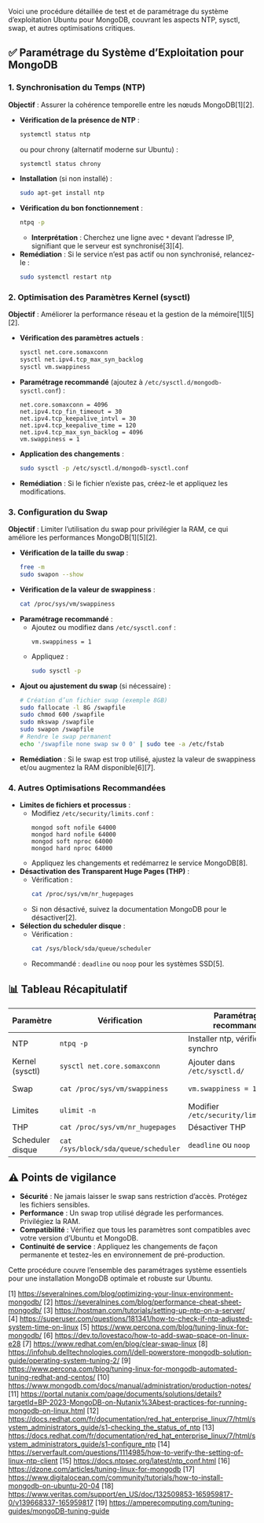 Voici une procédure détaillée de test et de paramétrage du système d’exploitation Ubuntu pour MongoDB, couvrant les aspects NTP, sysctl, swap, et autres optimisations critiques.

## ✅ Paramétrage du Système d’Exploitation pour MongoDB

### 1. **Synchronisation du Temps (NTP)**

**Objectif** : Assurer la cohérence temporelle entre les nœuds MongoDB[1][2].

- **Vérification de la présence de NTP** :
  ```bash
  systemctl status ntp
  ```
  ou pour chrony (alternatif moderne sur Ubuntu) :
  ```bash
  systemctl status chrony
  ```
- **Installation** (si non installé) :
  ```bash
  sudo apt-get install ntp
  ```
- **Vérification du bon fonctionnement** :
  ```bash
  ntpq -p
  ```
  - **Interprétation** : Cherchez une ligne avec `*` devant l’adresse IP, signifiant que le serveur est synchronisé[3][4].
- **Remédiation** : Si le service n’est pas actif ou non synchronisé, relancez-le :
  ```bash
  sudo systemctl restart ntp
  ```

### 2. **Optimisation des Paramètres Kernel (sysctl)**

**Objectif** : Améliorer la performance réseau et la gestion de la mémoire[1][5][2].

- **Vérification des paramètres actuels** :
  ```bash
  sysctl net.core.somaxconn
  sysctl net.ipv4.tcp_max_syn_backlog
  sysctl vm.swappiness
  ```
- **Paramétrage recommandé** (ajoutez à `/etc/sysctl.d/mongodb-sysctl.conf`) :
  ```plaintext
  net.core.somaxconn = 4096
  net.ipv4.tcp_fin_timeout = 30
  net.ipv4.tcp_keepalive_intvl = 30
  net.ipv4.tcp_keepalive_time = 120
  net.ipv4.tcp_max_syn_backlog = 4096
  vm.swappiness = 1
  ```
- **Application des changements** :
  ```bash
  sudo sysctl -p /etc/sysctl.d/mongodb-sysctl.conf
  ```
- **Remédiation** : Si le fichier n’existe pas, créez-le et appliquez les modifications.

### 3. **Configuration du Swap**

**Objectif** : Limiter l’utilisation du swap pour privilégier la RAM, ce qui améliore les performances MongoDB[1][5][2].

- **Vérification de la taille du swap** :
  ```bash
  free -m
  sudo swapon --show
  ```
- **Vérification de la valeur de swappiness** :
  ```bash
  cat /proc/sys/vm/swappiness
  ```
- **Paramétrage recommandé** :
  - Ajoutez ou modifiez dans `/etc/sysctl.conf` :
    ```plaintext
    vm.swappiness = 1
    ```
  - Appliquez :
    ```bash
    sudo sysctl -p
    ```
- **Ajout ou ajustement du swap** (si nécessaire) :
  ```bash
  # Création d’un fichier swap (exemple 8GB)
  sudo fallocate -l 8G /swapfile
  sudo chmod 600 /swapfile
  sudo mkswap /swapfile
  sudo swapon /swapfile
  # Rendre le swap permanent
  echo '/swapfile none swap sw 0 0' | sudo tee -a /etc/fstab
  ```
- **Remédiation** : Si le swap est trop utilisé, ajustez la valeur de swappiness et/ou augmentez la RAM disponible[6][7].

### 4. **Autres Optimisations Recommandées**

- **Limites de fichiers et processus** :
  - Modifiez `/etc/security/limits.conf` :
    ```plaintext
    mongod soft nofile 64000
    mongod hard nofile 64000
    mongod soft nproc 64000
    mongod hard nproc 64000
    ```
  - Appliquez les changements et redémarrez le service MongoDB[8].
- **Désactivation des Transparent Huge Pages (THP)** :
  - Vérification :
    ```bash
    cat /proc/sys/vm/nr_hugepages
    ```
  - Si non désactivé, suivez la documentation MongoDB pour le désactiver[2].
- **Sélection du scheduler disque** :
  - Vérification :
    ```bash
    cat /sys/block/sda/queue/scheduler
    ```
  - Recommandé : `deadline` ou `noop` pour les systèmes SSD[5].

## 📊 Tableau Récapitulatif

| Paramètre         | Vérification                        | Paramétrage recommandé                | Remédiation/Application                  |
|-------------------|-------------------------------------|---------------------------------------|------------------------------------------|
| NTP               | `ntpq -p`                           | Installer ntp, vérifier la synchro    | `sudo systemctl restart ntp`             |
| Kernel (sysctl)   | `sysctl net.core.somaxconn`         | Ajouter dans `/etc/sysctl.d/`         | `sudo sysctl -p`                         |
| Swap              | `cat /proc/sys/vm/swappiness`       | `vm.swappiness = 1`                   | Ajouter swap, ajuster swappiness         |
| Limites           | `ulimit -n`                         | Modifier `/etc/security/limits.conf`  | Redémarrer MongoDB                       |
| THP               | `cat /proc/sys/vm/nr_hugepages`     | Désactiver THP                        | Suivre doc MongoDB                       |
| Scheduler disque  | `cat /sys/block/sda/queue/scheduler`| `deadline` ou `noop`                  | Modifier via udev                        |

## ⚠️ Points de vigilance

- **Sécurité** : Ne jamais laisser le swap sans restriction d’accès. Protégez les fichiers sensibles.
- **Performance** : Un swap trop utilisé dégrade les performances. Privilégiez la RAM.
- **Compatibilité** : Vérifiez que tous les paramètres sont compatibles avec votre version d’Ubuntu et MongoDB.
- **Continuité de service** : Appliquez les changements de façon permanente et testez-les en environnement de pré-production.

Cette procédure couvre l’ensemble des paramétrages système essentiels pour une installation MongoDB optimale et robuste sur Ubuntu.

[1] https://severalnines.com/blog/optimizing-your-linux-environment-mongodb/
[2] https://severalnines.com/blog/performance-cheat-sheet-mongodb/
[3] https://hostman.com/tutorials/setting-up-ntp-on-a-server/
[4] https://superuser.com/questions/181341/how-to-check-if-ntp-adjusted-system-time-on-linux
[5] https://www.percona.com/blog/tuning-linux-for-mongodb/
[6] https://dev.to/lovestaco/how-to-add-swap-space-on-linux-e28
[7] https://www.redhat.com/en/blog/clear-swap-linux
[8] https://infohub.delltechnologies.com/l/dell-powerstore-mongodb-solution-guide/operating-system-tuning-2/
[9] https://www.percona.com/blog/tuning-linux-for-mongodb-automated-tuning-redhat-and-centos/
[10] https://www.mongodb.com/docs/manual/administration/production-notes/
[11] https://portal.nutanix.com/page/documents/solutions/details?targetId=BP-2023-MongoDB-on-Nutanix%3Abest-practices-for-running-mongodb-on-linux.html
[12] https://docs.redhat.com/fr/documentation/red_hat_enterprise_linux/7/html/system_administrators_guide/s1-checking_the_status_of_ntp
[13] https://docs.redhat.com/fr/documentation/red_hat_enterprise_linux/7/html/system_administrators_guide/s1-configure_ntp
[14] https://serverfault.com/questions/1114985/how-to-verify-the-setting-of-linux-ntp-client
[15] https://docs.ntpsec.org/latest/ntp_conf.html
[16] https://dzone.com/articles/tuning-linux-for-mongodb
[17] https://www.digitalocean.com/community/tutorials/how-to-install-mongodb-on-ubuntu-20-04
[18] https://www.veritas.com/support/en_US/doc/132509853-165959817-0/v139668337-165959817
[19] https://amperecomputing.com/tuning-guides/mongoDB-tuning-guide